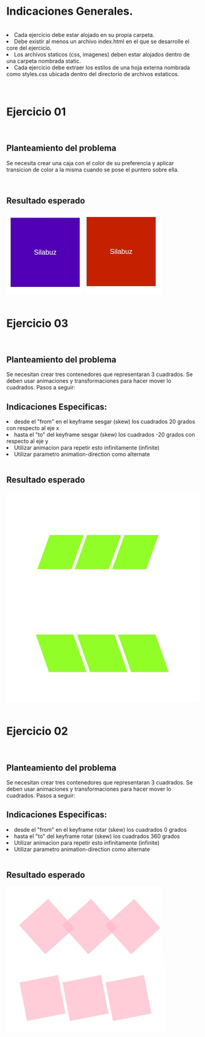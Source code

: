 <!-- Indicaciones Generales -->
<h1> Indicaciones Generales.</h1><br/>
<li>Cada ejercicio debe estar alojado en su propia carpeta.</li>
<li>Debe existir al menos un archivo index.html en el que se desarrolle el core del ejercicio.</li>
<li>Los archivos staticos (css, imagenes) deben estar alojados dentro de una carpeta nombrada static.</li>
<li>Cada ejercicio debe extraer los estilos de una hoja externa nombrada como styles.css ubicada dentro del directorio de archivos estaticos.</li><br><br>

<!-- Ejercicio 01-->
<h1> Ejercicio 01 </h1><br/>
<h2>Planteamiento del problema</h2>
<p> Se necesita crear una caja con el color de su preferencia y aplicar
    transicion de color a la misma cuando se pose el puntero sobre ella.</p>
<br >
<h2>Resultado esperado </h2>
<img src="basic-1.jpeg"></img>
<img src="basic-2.jpeg"></img>
<br>
<br >

<!-- Ejercicio 02-->
<h1> Ejercicio 03 </h1><br/>
<h2>Planteamiento del problema</h2>
<p>  Se necesitan crear tres contenedores que representaran 3 cuadrados. Se deben usar animaciones y transformaciones para hacer mover lo cuadrados. Pasos a seguir:</p>
<h2>Indicaciones Especificas:</h2>
<li>desde el "from" en el keyframe sesgar (skew) los cuadrados 20 grados con respecto al eje x</li> 
<li>hasta el "to" del keyframe sesgar (skew) los cuadrados -20 grados con respecto al eje y</li>
<li>Utilizar animacion para repetir esto infinitamente (infinite)</li>
<li>Utilizar parametro animation-direction como alternate</li>
<br >
<h2>Resultado esperado </h2>
<img src="intermediate-11.jpeg"></img>
<img src="intermediate-12.jpeg"></img>
<br>
<br >

<!-- Ejercicio 02-->
<h1> Ejercicio 02 </h1><br/>
<h2>Planteamiento del problema</h2>
<p>  Se necesitan crear tres contenedores que representaran 3 cuadrados. Se deben usar animaciones y transformaciones para hacer mover lo cuadrados. Pasos a seguir:</p><h2>Indicaciones Especificas:</h2>
<li>desde el "from" en el keyframe rotar (skew) los cuadrados 0 grados</li> 
<li>hasta el "to" del keyframe rotar (skew) los cuadrados 360 grados</li>
<li>Utilizar animacion para repetir esto infinitamente (infinite)</li>
<li>Utilizar parametro animation-direction como alternate</li>
<br >
<h2>Resultado esperado </h2>
<img src="intermediate-21.jpeg"></img>
<img src="intermediate-22.jpeg"></img>
<br>
<br>
